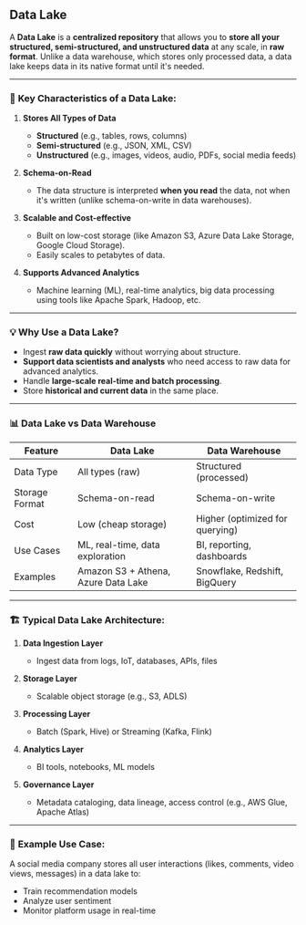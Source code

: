 ## **Data Lake**

A **Data Lake** is a **centralized repository** that allows you to **store all your structured, semi-structured, and unstructured data** at any scale, in **raw format**. Unlike a data warehouse, which stores only processed data, a data lake keeps data in its native format until it's needed.

---

### 🧊 **Key Characteristics of a Data Lake:**

1. **Stores All Types of Data**

   * **Structured** (e.g., tables, rows, columns)
   * **Semi-structured** (e.g., JSON, XML, CSV)
   * **Unstructured** (e.g., images, videos, audio, PDFs, social media feeds)

2. **Schema-on-Read**

   * The data structure is interpreted **when you read** the data, not when it's written (unlike schema-on-write in data warehouses).

3. **Scalable and Cost-effective**

   * Built on low-cost storage (like Amazon S3, Azure Data Lake Storage, Google Cloud Storage).
   * Easily scales to petabytes of data.

4. **Supports Advanced Analytics**

   * Machine learning (ML), real-time analytics, big data processing using tools like Apache Spark, Hadoop, etc.

---

### 💡 **Why Use a Data Lake?**

* Ingest **raw data quickly** without worrying about structure.
* **Support data scientists and analysts** who need access to raw data for advanced analytics.
* Handle **large-scale real-time and batch processing**.
* Store **historical and current data** in the same place.

---

### 📊 **Data Lake vs Data Warehouse**

| Feature        | Data Lake                           | Data Warehouse                  |
| -------------- | ----------------------------------- | ------------------------------- |
| Data Type      | All types (raw)                     | Structured (processed)          |
| Storage Format | Schema-on-read                      | Schema-on-write                 |
| Cost           | Low (cheap storage)                 | Higher (optimized for querying) |
| Use Cases      | ML, real-time, data exploration     | BI, reporting, dashboards       |
| Examples       | Amazon S3 + Athena, Azure Data Lake | Snowflake, Redshift, BigQuery   |

---

### 🏗️ **Typical Data Lake Architecture:**

1. **Data Ingestion Layer**

   * Ingest data from logs, IoT, databases, APIs, files

2. **Storage Layer**

   * Scalable object storage (e.g., S3, ADLS)

3. **Processing Layer**

   * Batch (Spark, Hive) or Streaming (Kafka, Flink)

4. **Analytics Layer**

   * BI tools, notebooks, ML models

5. **Governance Layer**

   * Metadata cataloging, data lineage, access control (e.g., AWS Glue, Apache Atlas)

---

### 📌 **Example Use Case:**

A social media company stores all user interactions (likes, comments, video views, messages) in a data lake to:

* Train recommendation models
* Analyze user sentiment
* Monitor platform usage in real-time
